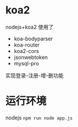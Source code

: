 # koa2
nodejs+koa2
使用了
- koa-bodyparser
- koa-router
- koa2-cors
- jsonwebtoken
- mysql-pro

实现登录-注册-增-删功能

# 运行环境
  nodejs
  `
  npm run node app.js
  `
